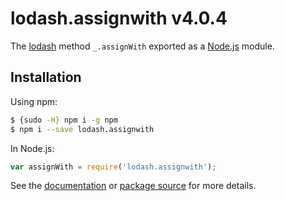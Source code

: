 # lodash.assignwith v4.0.4

The [lodash](https://lodash.com/) method `_.assignWith` exported as a [Node.js](https://nodejs.org/) module.

## Installation

Using npm:
```bash
$ {sudo -H} npm i -g npm
$ npm i --save lodash.assignwith
```

In Node.js:
```js
var assignWith = require('lodash.assignwith');
```

See the [documentation](https://lodash.com/docs#assignWith) or [package source](https://github.com/lodash/lodash/blob/4.0.4-npm-packages/lodash.assignwith) for more details.
